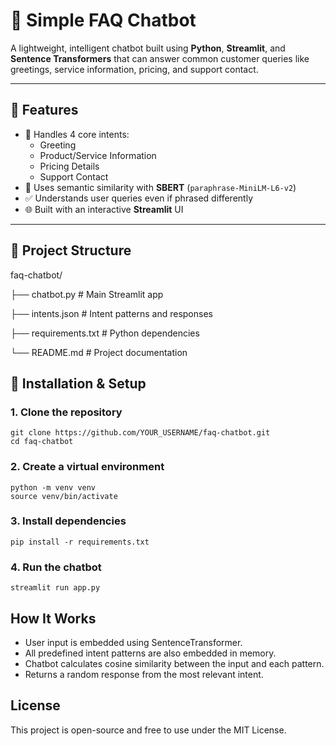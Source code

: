 # 🤖 Simple FAQ Chatbot

A lightweight, intelligent chatbot built using **Python**, **Streamlit**, and **Sentence Transformers** that can answer common customer queries like greetings, service information, pricing, and support contact.

---

## 🚀 Features

- 💬 Handles 4 core intents:
  - Greeting
  - Product/Service Information
  - Pricing Details
  - Support Contact
- 🧠 Uses semantic similarity with **SBERT** (`paraphrase-MiniLM-L6-v2`)
- ✅ Understands user queries even if phrased differently
- 🌐 Built with an interactive **Streamlit** UI

---

## 📁 Project Structure
faq-chatbot/

  ├── chatbot.py # Main Streamlit app 
  
  ├── intents.json # Intent patterns and responses
  
  ├── requirements.txt # Python dependencies
  
  └── README.md # Project documentation
## 🔧 Installation & Setup

### 1. Clone the repository

```
git clone https://github.com/YOUR_USERNAME/faq-chatbot.git
cd faq-chatbot
```
### 2.  Create a virtual environment
```
python -m venv venv
source venv/bin/activate
```

### 3. Install dependencies
```
pip install -r requirements.txt

```

### 4. Run the chatbot
```
streamlit run app.py

```

## How It Works
- User input is embedded using SentenceTransformer.
- All predefined intent patterns are also embedded in memory.
- Chatbot calculates cosine similarity between the input and each pattern.
- Returns a random response from the most relevant intent.

## License
This project is open-source and free to use under the MIT License.


  

